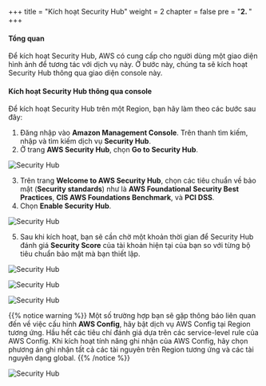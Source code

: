 +++
title = "Kích hoạt Security Hub"
weight = 2
chapter = false
pre = "<b>2. </b>"
+++

#### Tổng quan

Để kích hoạt Security Hub, AWS có cung cấp cho người dùng một giao diện hình ảnh để tương tác với dịch vụ này. Ở bước này, chúng ta sẽ kích hoạt Security Hub thông qua giao diện console này.

#### Kích hoạt Security Hub thông qua console

Để kích hoạt Security Hub trên một Region, bạn hãy làm theo các bước sau đây:

1. Đăng nhập vào **Amazon Management Console**. Trên thanh tìm kiếm, nhập và tìm kiếm dịch vụ **Security Hub**.
2. Ở trang **AWS Security Hub**, chọn **Go to Security Hub**.

![Security Hub](../../../images/1/2.1-1.png?width=90pc)

3. Trên trang **Welcome to AWS Security Hub**, chọn các tiêu chuẩn về bảo mật (**Security standards**) như là **AWS Foundational Security Best Practices**, **CIS AWS Foundations Benchmark**, và **PCI DSS**.
4. Chọn **Enable Security Hub**.

![Security Hub](../../../images/1/2.1-2.png?width=90pc)

5. Sau khi kích hoạt, bạn sẽ cần chờ một khoản thời gian để Security Hub đánh giá **Security Score** của tài khoản hiện tại của bạn so với từng bộ tiêu chuẩn bảo mật mà bạn thiết lập.

![Security Hub](../../../images/1/2.1-3.png?width=90pc)

![Security Hub](../../../images/1/2.1-4.png?width=90pc)

![Security Hub](../../../images/1/2.1-5.png?width=90pc)

{{% notice warning %}}
Một số trường hợp bạn sẽ gặp thông báo liên quan đến về việc cấu hình **AWS Config**, hãy bật dịch vụ AWS Config tại Region tương ứng. Hầu hết các tiêu chí đánh giá dựa trên các service-level rule của AWS Config. Khi kích hoạt tính năng ghi nhận của AWS Config, hãy chọn phương án ghi nhận tất cả các tài nguyên trên Region tương ứng và các tài nguyên dạng global.
{{% /notice %}}

![Security Hub](../../../images/1/2.1-6.png?width=90pc)
